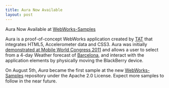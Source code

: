 ```yaml
---
title: Aura Now Available
layout: post
---
```


Aura Now Available at [WebWorks-Samples](https://github.com/blackberry/WebWorks-Samples)

Aura is a proof-of-concept WebWorks application created by [TAT](http://tat.se)  that integrates HTML5, Accelerometer data and CSS3.  Aura was initially [demonstrated at Mobile World Congress 2011](http://www.youtube.com/watch?v=uH7NKhNyygw) and allows a user to select from a 4-day Weather forecast of [Barcelona](http://en.wikipedia.org/wiki/Barcelona), and interact with the application elements by physically moving the BlackBerry device.

On August 5th, _Aura_ became the first sample at the new [WebWorks-Samples](https://github.com/blackberry/WebWorks-Samples/tree/master/Aura) repository under the Apache 2.0 License.  Expect more samples to follow in the near future.
